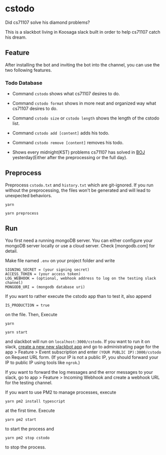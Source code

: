 # cstodo

Did cs71107 solve his diamond problems?

This is a slackbot living in Koosaga slack built in order to help cs71107 catch his dream.

## Feature

After installing the bot and inviting the bot into the channel, you can use the two following features.


### Todo Database



* Command `cstodo` shows what cs71107 desires to do.

* Command `cstodo format` shows in more neat and organized way what cs71107 desires to do.

* Command `cstodo size` or `cstodo length` shows the length of the cstodo list.

* Command `cstodo add [content]` adds his todo.

* Command `cstodo remove [content]` removes his todo.

* Shows every midnight(KST) problems cs71107 has solved in [BOJ](https://www.acmicpc.net/) yesterday(Either after the preprocessing or the full day).


## Preprocess

Preprocess `cstodo.txt` and `history.txt` which are git-ignored. If you run without the preprocessing, the files won't be generated and will lead to unexpected behaviors.

`yarn`

`yarn preprocess`

## Run

You first need a running mongoDB server. You can either configure your mongoDB server locally or use a cloud server. Check [mongodb.com] for detail.

Make file named `.env` on your project folder and write

```
SIGNING_SECRET = (your signing secret)
ACCESS_TOKEN = (your access token)
LOG_WEBHOOK = (optional, webhook address to log on the testing slack channel)
MONGODB_URI = (mongodb database uri)
```

If you want to rather execute the cstodo app than to test it, also append

```
IS_PRODUCTION = true
```

on the file. Then, Execute

`yarn`

`yarn start`

and slackbot will run on `localhost:3000/cstodo`. If you want to run it on slack, [create a new new slackbot app](https://api.slack.com/apps) and go to administrating page for the app > Feature > Event subscription and enter `(YOUR PUBLIC IP):3000/cstodo` on Request URL form. (If your IP is not a public IP, you should forward your IP to public IP using tools like `ngrok`.)

If you want to forward the log messages and the error messages to your slack, go to app > Feature > Incoming Webhook and create a webhook URL for the testing channel.

If you want to use PM2 to manage processes, execute

`yarn pm2 install typescript`

at the first time. Execute

`yarn pm2 start`

to start the process and

`yarn pm2 stop cstodo`

to stop the process.